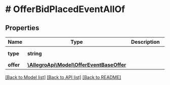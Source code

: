 # # OfferBidPlacedEventAllOf

## Properties

Name | Type | Description | Notes
------------ | ------------- | ------------- | -------------
**type** | **string** |  | [optional] [default to 'OFFER_BID_PLACED']
**offer** | [**\AllegroApi\Model\OfferEventBaseOffer**](OfferEventBaseOffer.md) |  |

[[Back to Model list]](../../README.md#models) [[Back to API list]](../../README.md#endpoints) [[Back to README]](../../README.md)
